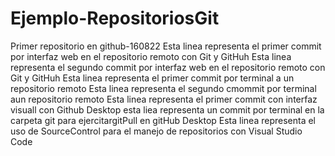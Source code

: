 # Ejemplo-RepositoriosGit
Primer repositorio en github-160822
Esta linea representa el primer commit por interfaz web en el repositorio remoto con Git y GitHuh
Esta linea representa el segundo commit por interfaz web en el repositorio remoto con Git y GitHuh
Esta linea representa el primer commit por terminal a un  repositorio remoto 
Esta linea representa el segundo cmommit por terminal aun repositorio remoto
Esta linea representa el primer commit con interfaz visuall con Github Desktop
esta liea representa un commit por terminal en la carpeta git para ejercitargitPull en gitHub Desktop 
Esta linea representa el uso de SourceControl para el manejo de repositorios con Visual Studio Code